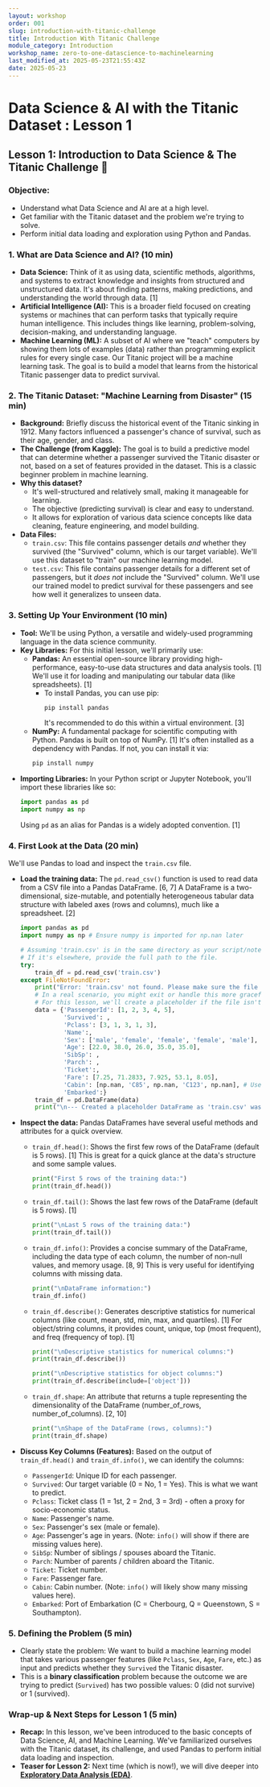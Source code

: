 ```yaml
---
layout: workshop
order: 001
slug: introduction-with-titanic-challenge
title: Introduction With Titanic Challenge 
module_category: Introduction
workshop_name: zero-to-one-datascience-to-machinelearning
last_modified_at: 2025-05-23T21:55:43Z
date: 2025-05-23
---
```

# Data Science & AI with the Titanic Dataset : Lesson 1

## Lesson 1: Introduction to Data Science & The Titanic Challenge 🚢

### **Objective:**
*   Understand what Data Science and AI are at a high level.
*   Get familiar with the Titanic dataset and the problem we're trying to solve.
*   Perform initial data loading and exploration using Python and Pandas.


### **1. What are Data Science and AI? (10 min)**
*   **Data Science:** Think of it as using data, scientific methods, algorithms, and systems to extract knowledge and insights from structured and unstructured data. It's about finding patterns, making predictions, and understanding the world through data. [1]
*   **Artificial Intelligence (AI):** This is a broader field focused on creating systems or machines that can perform tasks that typically require human intelligence. This includes things like learning, problem-solving, decision-making, and understanding language.
*   **Machine Learning (ML):** A subset of AI where we "teach" computers by showing them lots of examples (data) rather than programming explicit rules for every single case. Our Titanic project will be a machine learning task. The goal is to build a model that learns from the historical Titanic passenger data to predict survival.

### **2. The Titanic Dataset: "Machine Learning from Disaster" (15 min)**

*   **Background:** Briefly discuss the historical event of the Titanic sinking in 1912. Many factors influenced a passenger's chance of survival, such as their age, gender, and class.
*   **The Challenge (from Kaggle):** The goal is to build a predictive model that can determine whether a passenger survived the Titanic disaster or not, based on a set of features provided in the dataset. This is a classic beginner problem in machine learning.
*   **Why this dataset?**
    *   It's well-structured and relatively small, making it manageable for learning.
    *   The objective (predicting survival) is clear and easy to understand.
    *   It allows for exploration of various data science concepts like data cleaning, feature engineering, and model building.
*   **Data Files:**
    *   `train.csv`: This file contains passenger details *and* whether they survived (the "Survived" column, which is our target variable). We'll use this dataset to "train" our machine learning model.
    *   `test.csv`: This file contains passenger details for a different set of passengers, but it *does not* include the "Survived" column. We'll use our trained model to predict survival for these passengers and see how well it generalizes to unseen data.

### **3. Setting Up Your Environment (10 min)**

*   **Tool:** We'll be using Python, a versatile and widely-used programming language in the data science community.
*   **Key Libraries:** For this initial lesson, we'll primarily use:
    *   **Pandas:** An essential open-source library providing high-performance, easy-to-use data structures and data analysis tools. [1] We'll use it for loading and manipulating our tabular data (like spreadsheets). [1]
        *   To install Pandas, you can use pip:
            ```bash
            pip install pandas
            ```
            It's recommended to do this within a virtual environment. [3]
    *   **NumPy:** A fundamental package for scientific computing with Python. Pandas is built on top of NumPy. [1] It's often installed as a dependency with Pandas. If not, you can install it via:
        ```bash
        pip install numpy
        ```
*   **Importing Libraries:** In your Python script or Jupyter Notebook, you'll import these libraries like so:
    ```python
    import pandas as pd
    import numpy as np
    ```
    Using `pd` as an alias for Pandas is a widely adopted convention. [1]

### **4. First Look at the Data (20 min)**

We'll use Pandas to load and inspect the `train.csv` file.

*   **Load the training data:**
    The `pd.read_csv()` function is used to read data from a CSV file into a Pandas DataFrame. [6, 7] A DataFrame is a two-dimensional, size-mutable, and potentially heterogeneous tabular data structure with labeled axes (rows and columns), much like a spreadsheet. [2]
    ```python
    import pandas as pd
    import numpy as np # Ensure numpy is imported for np.nan later

    # Assuming 'train.csv' is in the same directory as your script/notebook
    # If it's elsewhere, provide the full path to the file.
    try:
        train_df = pd.read_csv('train.csv')
    except FileNotFoundError:
        print("Error: 'train.csv' not found. Please make sure the file is in the correct directory.")
        # In a real scenario, you might exit or handle this more gracefully.
        # For this lesson, we'll create a placeholder if the file isn't found to allow continuation.
        data = {'PassengerId': [1, 2, 3, 4, 5],
                'Survived': ,
                'Pclass': [3, 1, 3, 1, 3],
                'Name':,
                'Sex': ['male', 'female', 'female', 'female', 'male'],
                'Age': [22.0, 38.0, 26.0, 35.0, 35.0],
                'SibSp': ,
                'Parch': ,
                'Ticket':,
                'Fare': [7.25, 71.2833, 7.925, 53.1, 8.05],
                'Cabin': [np.nan, 'C85', np.nan, 'C123', np.nan], # Use np.nan for missing Cabin values
                'Embarked':}
        train_df = pd.DataFrame(data)
        print("\n--- Created a placeholder DataFrame as 'train.csv' was not found. ---")
    ```

*   **Inspect the data:** Pandas DataFrames have several useful methods and attributes for a quick overview.
    *   `train_df.head()`: Shows the first few rows of the DataFrame (default is 5 rows). [1] This is great for a quick glance at the data's structure and some sample values.
        ```python
        print("First 5 rows of the training data:")
        print(train_df.head())
        ```
    *   `train_df.tail()`: Shows the last few rows of the DataFrame (default is 5 rows). [1]
        ```python
        print("\nLast 5 rows of the training data:")
        print(train_df.tail())
        ```
    *   `train_df.info()`: Provides a concise summary of the DataFrame, including the data type of each column, the number of non-null values, and memory usage. [8, 9] This is very useful for identifying columns with missing data.
        ```python
        print("\nDataFrame information:")
        train_df.info()
        ```
    *   `train_df.describe()`: Generates descriptive statistics for numerical columns (like count, mean, std, min, max, and quartiles). [1] For object/string columns, it provides count, unique, top (most frequent), and freq (frequency of top). [1]
        ```python
        print("\nDescriptive statistics for numerical columns:")
        print(train_df.describe())

        print("\nDescriptive statistics for object columns:")
        print(train_df.describe(include=['object']))
        ```
    *   `train_df.shape`: An attribute that returns a tuple representing the dimensionality of the DataFrame (number_of_rows, number_of_columns). [2, 10]
        ```python
        print("\nShape of the DataFrame (rows, columns):")
        print(train_df.shape)
        ```

*   **Discuss Key Columns (Features):**
    Based on the output of `train_df.head()` and `train_df.info()`, we can identify the columns:
    *   `PassengerId`: Unique ID for each passenger.
    *   `Survived`: Our target variable (0 = No, 1 = Yes). This is what we want to predict.
    *   `Pclass`: Ticket class (1 = 1st, 2 = 2nd, 3 = 3rd) - often a proxy for socio-economic status.
    *   `Name`: Passenger's name.
    *   `Sex`: Passenger's sex (male or female).
    *   `Age`: Passenger's age in years. (Note: `info()` will show if there are missing values here).
    *   `SibSp`: Number of siblings / spouses aboard the Titanic.
    *   `Parch`: Number of parents / children aboard the Titanic.
    *   `Ticket`: Ticket number.
    *   `Fare`: Passenger fare.
    *   `Cabin`: Cabin number. (Note: `info()` will likely show many missing values here).
    *   `Embarked`: Port of Embarkation (C = Cherbourg, Q = Queenstown, S = Southampton).

### **5. Defining the Problem (5 min)**

*   Clearly state the problem: We want to build a machine learning model that takes various passenger features (like `Pclass`, `Sex`, `Age`, `Fare`, etc.) as input and predicts whether they `Survived` the Titanic disaster.
*   This is a **binary classification** problem because the outcome we are trying to predict (`Survived`) has two possible values: 0 (did not survive) or 1 (survived).


### **Wrap-up & Next Steps for Lesson 1 (5 min)**
*   **Recap:** In this lesson, we've been introduced to the basic concepts of Data Science, AI, and Machine Learning. We've familiarized ourselves with the Titanic dataset, its challenge, and used Pandas to perform initial data loading and inspection.
*   **Teaser for Lesson 2:** Next time (which is now!), we will dive deeper into [**Exploratory Data Analysis (EDA)**](/0-to-1-datascience2ai-2).


